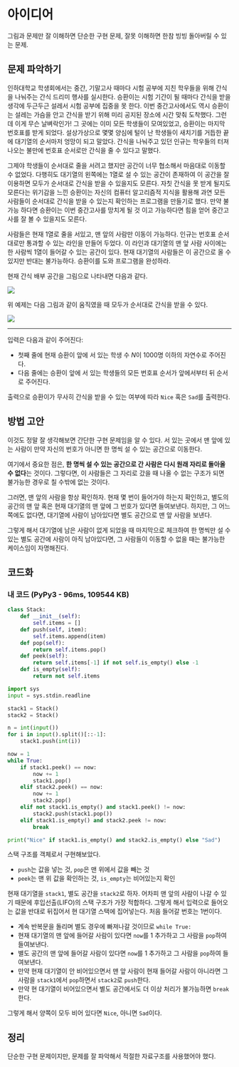 # 아이디어
그림과 문제만 잘 이해하면 단순한 구현 문제, 잘못 이해하면 한참 빙빙 돌아버릴 수 있는 문제.

## 문제 파악하기
인하대학교 학생회에서는 중간, 기말고사 때마다 시험 공부에 지친 학우들을 위해 간식을 나눠주는 간식 드리미 행사를 실시한다. 승환이는 시험 기간이 될 때마다 간식을 받을 생각에 두근두근 설레서 시험 공부에 집중을 못 한다. 이번 중간고사에서도 역시 승환이는 설레는 가슴을 안고 간식을 받기 위해 미리 공지된 장소에 시간 맞춰 도착했다. 그런데 이게 무슨 날벼락인가! 그 곳에는 이미 모든 학생들이 모여있었고, 승환이는 마지막 번호표를 받게 되었다. 설상가상으로 몇몇 양심에 털이 난 학생들이 새치기를 거듭한 끝에 대기열의 순서마저 엉망이 되고 말았다. 간식을 나눠주고 있던 인규는 학우들의 터져 나오는 불만에 번호표 순서로만 간식을 줄 수 있다고 말했다.

그제야 학생들이 순서대로 줄을 서려고 했지만 공간이 너무 협소해서 마음대로 이동할 수 없었다. 다행히도 대기열의 왼쪽에는 1열로 설 수 있는 공간이 존재하여 이 공간을 잘 이용하면 모두가 순서대로 간식을 받을 수 있을지도 모른다. 자칫 간식을 못 받게 될지도 모른다는 위기감을 느낀 승환이는 자신의 컴퓨터 알고리즘적 지식을 활용해 과연 모든 사람들이 순서대로 간식을 받을 수 있는지 확인하는 프로그램을 만들기로 했다. 만약 불가능 하다면 승환이는 이번 중간고사를 망치게 될 것 이고 가능하다면 힘을 얻어 중간고사를 잘 볼 수 있을지도 모른다.

사람들은 현재 1열로 줄을 서있고, 맨 앞의 사람만 이동이 가능하다. 인규는 번호표 순서대로만 통과할 수 있는 라인을 만들어 두었다. 이 라인과 대기열의 맨 앞 사람 사이에는 한 사람씩 1열이 들어갈 수 있는 공간이 있다. 현재 대기열의 사람들은 이 공간으로 올 수 있지만 반대는 불가능하다. 승환이를 도와 프로그램을 완성하라.

현재 간식 배부 공간을 그림으로 나타내면 다음과 같다.

![](https://velog.velcdn.com/images/aoi-aoba/post/614a71d8-9901-4e19-8471-86c70fe3b65c/image.png)

위 예제는 다음 그림과 같이 움직였을 때 모두가 순서대로 간식을 받을 수 있다.

![](https://velog.velcdn.com/images/aoi-aoba/post/4998398b-9f28-4f84-a7e2-9fda3324586c/image.png)


---

입력은 다음과 같이 주어진다:
- 첫째 줄에 현재 승환이 앞에 서 있는 학생 수 $N$이 1000명 이하의 자연수로 주어진다.
- 다음 줄에는 승환이 앞에 서 있는 학생들의 모든 번호표 순서가 앞에서부터 뒤 순서로 주어진다.

출력으로 승환이가 무사히 간식을 받을 수 있는 여부에 따라 `Nice` 혹은 `Sad`를 출력한다.

## 방법 고안
이것도 정말 잘 생각해보면 간단한 구현 문제임을 알 수 있다. 서 있는 곳에서 맨 앞에 있는 사람이 만약 자신의 번호가 아니면 한 명씩 설 수 있는 공간으로 이동한다.

여기에서 중요한 점은, **한 명씩 설 수 있는 공간으로 간 사람은 다시 원래 자리로 돌아올 수 없다**&ZeroWidthSpace;는 것이다. 그렇다면, 이 사람들은 그 자리로 갔을 때 나올 수 없는 구조가 되면 불가능한 경우로 칠 수밖에 없는 것이다.

그러면, 맨 앞의 사람을 항상 확인하자. 현재 몇 번이 들어가야 하는지 확인하고, 별도의 공간의 맨 앞 혹은 현재 대기열의 맨 앞에 그 번호가 있다면 들여보낸다. 하지만, 그 어느 쪽에도 없다면, 대기열에 사람이 남아있다면 별도 공간으로 맨 앞 사람을 보낸다.

그렇게 해서 대기열에 남은 사람이 없게 되었을 때 마지막으로 체크하여 한 명씩만 설 수 있는 별도 공간에 사람이 아직 남아있다면, 그 사람들이 이동할 수 없을 때는 불가능한 케이스임이 자명해진다.

## 코드화
### 내 코드 (PyPy3 - 96ms, 109544 KB)
```python
class Stack:
	def __init__(self):
		self.items = []
	def push(self, item):
		self.items.append(item)
	def pop(self):
		return self.items.pop()
	def peek(self):
		return self.items[-1] if not self.is_empty() else -1
	def is_empty(self):
		return not self.items

import sys
input = sys.stdin.readline

stack1 = Stack()
stack2 = Stack()

n = int(input())
for i in input().split()[::-1]:
	stack1.push(int(i))

now = 1
while True:
	if stack1.peek() == now:
		now += 1
		stack1.pop()
	elif stack2.peek() == now:
		now += 1
		stack2.pop()
	elif not stack1.is_empty() and stack1.peek() != now:
		stack2.push(stack1.pop())
	elif stack1.is_empty() and stack2.peek != now:
		break

print("Nice" if stack1.is_empty() and stack2.is_empty() else "Sad")
```

스택 구조를 객체로서 구현해보았다.
- `push`는 값을 넣는 것, `pop`은 맨 위에서 값을 빼는 것
- `peek`는 맨 위 값을 확인하는 것, `is_empty`는 비어있는지 확인

현재 대기열을 `stack1`, 별도 공간을 `stack2`로 하자. 어차피 맨 앞의 사람이 나갈 수 있기 때문에 후입선출(LIFO)의 스택 구조가 가장 적합하다. 그렇게 해서 입력으로 들어오는 값을 반대로 뒤집어서 현 대기열 스택에 집어넣는다. 처음 들어갈 번호는 1번이다.

- 계속 반복문을 돌리며 별도 경우에 빠져나갈 것이므로 `while True:`
- 현재 대기열의 맨 앞에 들어갈 사람이 있다면 `now`를 1 추가하고 그 사람을 `pop`하여 들여보낸다.
- 별도 공간의 맨 앞에 들어갈 사람이 있다면 `now`를 1 추가하고 그 사람을 `pop`하여 들여보낸다.
- 만약 현재 대기열이 안 비어있으면서 맨 앞 사람이 현재 들어갈 사람이 아니라면 그 사람을 `stack1`에서 `pop`하면서 `stack2`로 `push`한다.
- 만약 현 대기열이 비어있으면서 별도 공간에서도 더 이상 처리가 불가능하면 `break`한다.

그렇게 해서 양쪽이 모두 비어 있다면 `Nice`, 아니면 `Sad`이다.

## 정리
단순한 구현 문제이지만, 문제를 잘 파악해서 적절한 자료구조를 사용했어야 했다.
